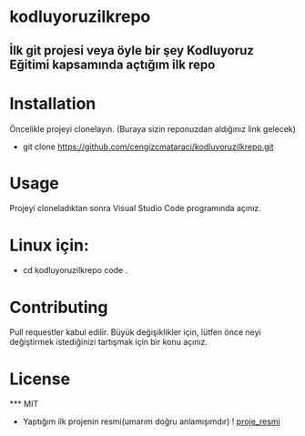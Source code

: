 # kodluyoruzilkrepo
## İlk git projesi veya öyle bir şey Kodluyoruz Eğitimi kapsamında açtığım ilk repo

# Installation
Öncelikle projeyi clonelayın. (Buraya sizin reponuzdan aldığınız link gelecek)

* git clone https://github.com/cengizcmataraci/kodluyoruzilkrepo.git


# Usage
Projeyi cloneladıktan sonra Visual Studio Code programında açınız.

# Linux için:

* cd kodluyoruzilkrepo
code .

# Contributing
Pull requestler kabul edilir. Büyük değişiklikler için, lütfen önce neyi değiştirmek istediğinizi tartışmak için bir konu açınız.

# License
 *** MIT

* Yaptığım ilk projenin resmi(umarım doğru anlamışımdır)
! [proje_resmi](C:\Users\Ma\Documents\Proje_ilk\kodluyoruzilkrepo\ilk_Repo.png)